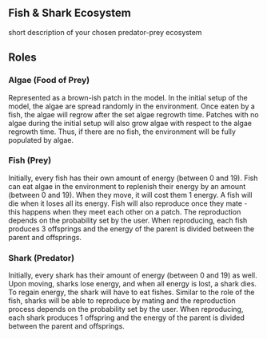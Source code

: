 ## Fish & Shark Ecosystem
short description of your chosen predator-prey ecosystem 

## Roles
### Algae (Food of Prey)
Represented as a brown-ish patch in the model. In the initial setup of the model, the algae are spread randomly in the environment. Once eaten by a fish, the algae will regrow after the set algae regrowth time. Patches with no algae during the initial setup will also grow algae with respect to the algae regrowth time. Thus, if there are no fish, the environment will be fully populated by algae.

### Fish (Prey)
Initially, every fish has their own amount of energy (between 0 and 19). Fish can eat algae in the environment to replenish their energy by an amount (between 0 and 19). When they move, it will cost them 1 energy. A fish will die when it loses all its energy. Fish will also reproduce once they mate - this happens when they meet each other on a patch. The reproduction depends on the probability set by the user. When reproducing, each fish produces 3 offsprings and the energy of the parent is divided between the parent and offsprings.

### Shark (Predator)
Initially, every shark has their amount of energy (between 0 and 19) as well. Upon moving, sharks lose energy, and when all energy is lost, a shark dies. To regain energy, the shark will have to eat fishes. Similar to the role of the fish, sharks will be able to reproduce by mating and the reproduction process depends on the probability set by the user. When reproducing, each shark produces 1 offspring and the energy of the parent is divided between the parent and offsprings.
